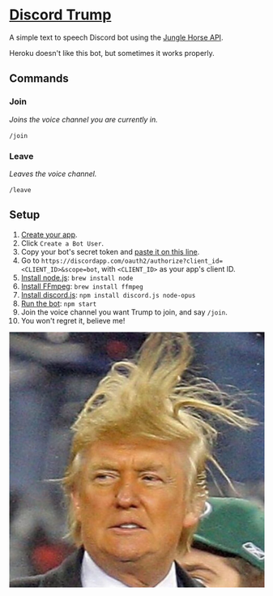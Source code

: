 # [Discord Trump](https://discordapp.com/oauth2/authorize?client_id=484622857041608705&scope=bot)
A simple text to speech Discord bot using the [Jungle Horse API](http://jungle.horse).

Heroku doesn't like this bot, but sometimes it works properly.

## Commands
### Join
*Joins the voice channel you are currently in.*

`/join`

### Leave
*Leaves the voice channel.*

`/leave`

## Setup
1. [Create your app](https://discordapp.com/developers/applications/me).
2. Click `Create a Bot User`.
3. Copy your bot's secret token and [paste it on this line](https://github.com/MysteryPancake/Discord-Trump/blob/master/trump.js#L8).
4. Go to `https://discordapp.com/oauth2/authorize?client_id=<CLIENT_ID>&scope=bot`, with `<CLIENT_ID>` as your app's client ID.
5. [Install node.js](https://nodejs.org/en/download): `brew install node`
6. [Install FFmpeg](https://www.ffmpeg.org/download.html): `brew install ffmpeg`
7. [Install discord.js](https://github.com/hydrabolt/discord.js): `npm install discord.js node-opus`
8. [Run the bot](https://github.com/MysteryPancake/Discord-Trump/blob/master/trump.js): `npm start`
9. Join the voice channel you want Trump to join, and say `/join`.
10. You won't regret it, believe me!

![Icon](trump.jpg?raw=true)
